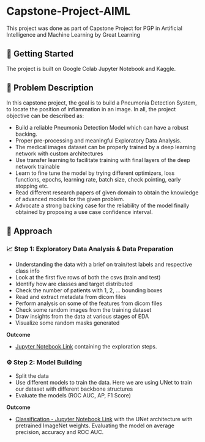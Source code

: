# Capstone-Project-AIML
This project was done as part of Capstone Project for PGP in Artificial Intelligence and Machine Learning by Great Learning 

## 📁 Getting Started
The project is built on Google Colab Jupyter Notebook and Kaggle. 

## 🤔 Problem Description
In this capstone project, the goal is to build a Pneumonia Detection System, to locate the position of inflammation in an image. In all, the project objective can be described as:
* Build a reliable Pneumonia Detection Model which can have a robust backing.
* Proper pre-processing and meaningful Exploratory Data Analysis.
* The medical images dataset can be properly trained by a deep learning network with custom architectures
* Use transfer learning to facilitate training with final layers of the deep network trainable
* Learn to fine tune the model by trying different optimizers, loss functions, epochs, learning rate, batch size, check pointing, early stopping etc.
* Read different research papers of given domain to obtain the knowledge of advanced models for the given problem.
* Advocate a strong backing case for the reliability of the model finally obtained by proposing a use case confidence interval.

## 📜 Approach
### 📈 Step 1: Exploratory Data Analysis & Data Preparation
* Understanding the data with a brief on train/test labels and respective class info
* Look at the first five rows of both the csvs (train and test)
* Identify how are classes and target distributed
* Check the number of patients with 1, 2, ... bounding boxes
* Read and extract metadata from dicom files
* Perform analysis on some of the features from dicom files
* Check some random images from the training dataset
* Draw insights from the data at various stages of EDA
* Visualize some random masks generated

**Outcome**
* [Jupyter Notebook Link](https://github.com/ramanks19/Capstone-Project-AIML/blob/main/Pneumonia_Detection%20-%20EDA%20and%20Data%20Prep.ipynb) containing the exploration steps.

### ⚙️ Step 2: Model Building
* Split the data
* Use different models to train the data. Here we are using UNet to train our dataset with different backbone structures
* Evaluate the models (ROC AUC, AP, F1 Score)

**Outcome**
* [Classification - Jupyter Notebook Link](https://github.com/ramanks19/Capstone-Project-AIML/blob/main/Pneumonia%20Detection%20-%20Classification%20and%20Localization.ipynb) with the UNet architecture with pretrained ImageNet weights. Evaluating the model on average precision, accuracy and ROC AUC.
